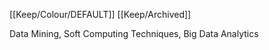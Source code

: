 [[Keep/Colour/DEFAULT]] [[Keep/Archived]] 

Data Mining, Soft Computing Techniques, Big Data Analytics
